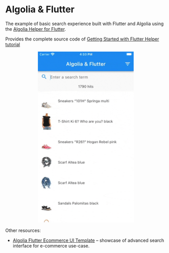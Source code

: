 # Algolia & Flutter

The example of basic search experience built with Flutter and Algolia using the [Algolia Helper for Flutter](https://pub.dev/packages/algolia_helper_flutter).

Provides the complete source code of [Getting Started with Flutter Helper tutorial](https://algolia.com/doc/guides/building-search-ui/getting-started/flutter/)

<p align="center">
<img src="./resources/search-flutter.gif" width="300"/>
</p>

Other resources:

- [Algolia Flutter Ecommerce UI Template](/doc/guides/building-search-ui/ecommerce-ui-template/overview/ios/) – showcase of advanced search interface for e-commerce use-case.

